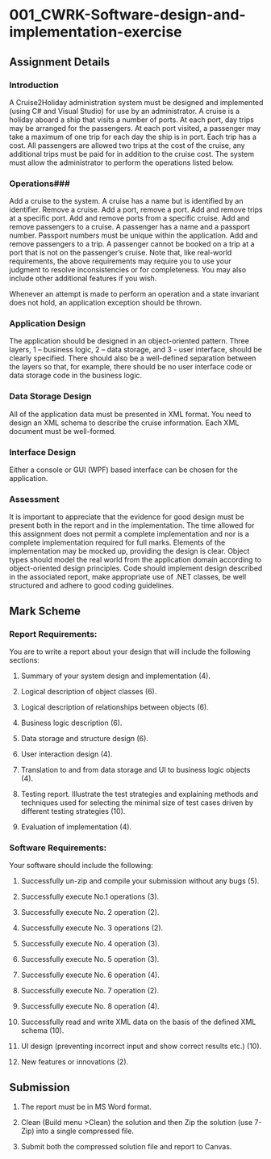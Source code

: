 # 001_CWRK-Software-design-and-implementation-exercise

## Assignment Details ## 
 

### Introduction ### 

 

A Cruise2Holiday administration system must be designed and implemented (using C# and Visual Studio) for use by an administrator.  A cruise is a holiday aboard a ship that visits a number of ports.  At each port, day trips may be arranged for the passengers. At each port visited, a passenger may take a maximum of one trip for each day the ship is in port.  Each trip has a cost.  All passengers are allowed two trips at the cost of the cruise, any additional trips must be paid for in addition to the cruise cost. The system must allow the administrator to perform the operations listed below.


### Operations###

Add a cruise to the system. A cruise has a name but is identified by an identifier.
Remove a cruise.
Add a port, remove a port.
Add and remove trips at a specific port.
Add and remove ports from a specific cruise.
Add and remove passengers to a cruise. A passenger has a name and a passport number. Passport numbers must be unique within the application.
Add and remove passengers to a trip.
A passenger cannot be booked on a trip at a port that is not on the passenger’s cruise.
Note that, like real-world requirements, the above requirements may require you to use your judgment to resolve inconsistencies or for completeness. You may also include other additional features if you wish. 

Whenever an attempt is made to perform an operation and a state invariant does not hold, an application exception should be thrown.

### Application Design ###

The application should be designed in an object-oriented pattern. Three layers, 1 – business logic, 2 – data storage, and 3 - user interface, should be clearly specified. There should also be a well-defined separation between the layers so that, for example, there should be no user interface code or data storage code in the business logic.   

### Data Storage Design ###

All of the application data must be presented in XML format. You need to design an XML schema to describe the cruise information. Each XML document must be well-formed. 

### Interface Design ###

Either a console or GUI (WPF) based interface can be chosen for the application.

### Assessment ###

It is important to appreciate that the evidence for good design must be present both in the report and in the implementation.  The time allowed for this assignment does not permit a complete implementation and nor is a complete implementation required for full marks.  Elements of the implementation may be mocked up, providing the design is clear. Object types should model the real world from the application domain according to object-oriented design principles.  Code should implement design described in the associated report, make appropriate use of .NET classes, be well structured and adhere to good coding guidelines.

## Mark Scheme ##

### Report Requirements: ###

You are to write a report about your design that will include the following sections: 

1. Summary of  your system design and implementation (4).

2. Logical description of object classes (6).

3. Logical description of relationships between objects (6).

4. Business logic description (6).

5. Data storage and structure design (6).

6. User interaction design (4).

7. Translation to and from data storage and UI to business logic objects (4).

8. Testing report. Illustrate the test strategies and explaining methods and techniques used for selecting the minimal size of test cases driven by different testing strategies (10).

9. Evaluation of implementation (4).

### Software Requirements: ###

Your software should include the following:

1. Successfully un-zip and compile your submission without any bugs (5).

2. Successfully execute No.1 operations (3).

3. Successfully execute No. 2 operation (2).

4. Successfully execute No. 3 operations (2).

5. Successfully execute No. 4 operation (3).

6. Successfully execute No. 5 operation (3).

7. Successfully execute No. 6 operation (4).

8. Successfully execute No. 7 operation (2).

9. Successfully execute No. 8 operation (4).

10. Successfully read and write XML data on the basis of the defined XML schema (10).

11. UI design (preventing incorrect input and show correct results etc.) (10).

12. New features or innovations (2). 

## Submission ##

1. The report must be in MS Word format.

2. Clean (Build menu >Clean) the solution and then Zip the solution (use 7-Zip) into a single compressed file.

4. Submit both the compressed solution file and report to Canvas.
